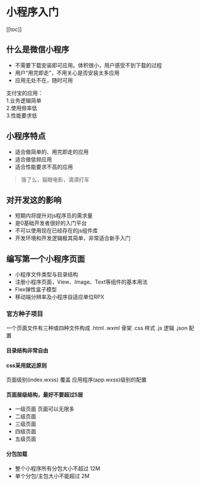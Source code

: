 # 小程序入门
[[toc]]
## 什么是微信小程序
* 不需要下载安装即可应用。体积很小，用户感受不到下载的过程  
* 用户“用完即走”，不用关心是否安装太多应用  
* 应用无处不在，随时可用

支付宝的应用：  
1.业务逻辑简单  
2.使用频率低  
3.性能要求低  

## 小程序特点
* 适合做简单的、用完即走的应用
* 适合做低频应用
* 适合性能要求不高的应用
> 饿了么，猫眼电影，滴滴打车

## 对开发这的影响
* 短期内将提升对js程序员的需求量  
* 是0基础开发者很好的入门平台  
* 不可以使用现在已经存在的js组件库  
* 开发环境和开发逻辑极其简单，非常适合新手入门

## 编写第一个小程序页面
* 小程序文件类型与目录结构  
* 注册小程序页面，View、Image、Text等组件的基本用法  
* Flex弹性盒子模型  
* 移动端分辨率及小程序自适应单位RPX  

### 官方种子项目
一个页面文件有三种或四种文件构成
.html .wxml 骨架
.css  样式
.js   逻辑
.json  配置
#### 目录结构非常自由
#### css采用就近原则
页面级别(index.wxss) 覆盖 应用程序(app.wxss)级别的配置
#### 页面层级结构，最好不要超过5层
* 一级页面 页面可以无限多  
* 二级页面  
* 三级页面  
* 四级页面  
* 五级页面  
#### 分包加载
* 整个小程序所有分包大小不超过 12M  
* 单个分包/主包大小不能超过 2M  